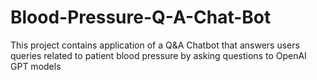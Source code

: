 # Blood-Pressure-Q-A-Chat-Bot
This project contains application of a Q&amp;A Chatbot that answers users queries related to patient blood pressure by asking questions to OpenAI GPT models
